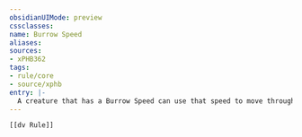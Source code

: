 ```yaml
---
obsidianUIMode: preview
cssclasses:
name: Burrow Speed
aliases:
sources:
- xPHB362
tags:
- rule/core
- source/xphb
entry: |-
  A creature that has a Burrow Speed can use that speed to move through sand, earth, mud, or ice. The creature can't burrow through solid rock unless the creature has a trait that allows it to do so.
---
```


```meta-bind-embed
[[dv Rule]]
```
